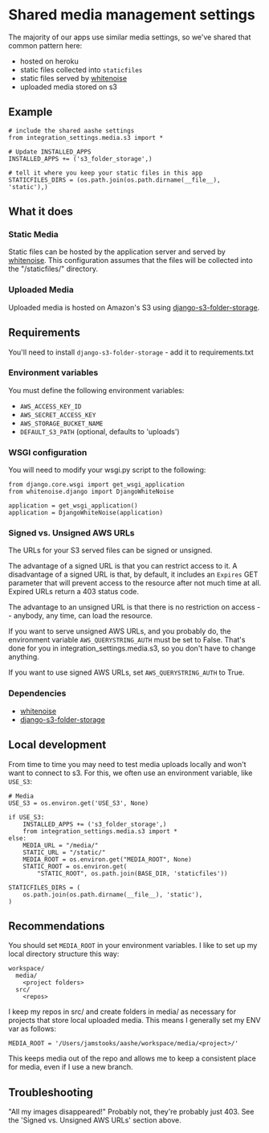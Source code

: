 # Shared media management settings

The majority of our apps use similar media settings, so we've shared that
common pattern here:

  - hosted on heroku
  - static files collected into `staticfiles`
  - static files served by [whitenoise](http://whitenoise.evans.io/en/latest/)
  - uploaded media stored on s3

## Example

    # include the shared aashe settings
    from integration_settings.media.s3 import *

    # Update INSTALLED_APPS
    INSTALLED_APPS += ('s3_folder_storage',)

    # tell it where you keep your static files in this app
    STATICFILES_DIRS = (os.path.join(os.path.dirname(__file__), 'static'),)

## What it does

### Static Media

Static files can be hosted by the application server and served by
[whitenoise](http://whitenoise.evans.io/en/latest/). This configuration assumes
that the files will be collected into the "/staticfiles/" directory.

### Uploaded Media

Uploaded media is hosted on Amazon's S3 using [django-s3-folder-storage](https://github.com/jamstooks/django-s3-folder-storage).

## Requirements

You'll need to install `django-s3-folder-storage` - add it to requirements.txt

### Environment variables

You must define the following environment variables:

  - `AWS_ACCESS_KEY_ID`
  - `AWS_SECRET_ACCESS_KEY`
  - `AWS_STORAGE_BUCKET_NAME`
  - `DEFAULT_S3_PATH` (optional, defaults to 'uploads')

### WSGI configuration

You will need to modify your wsgi.py script to the following:

    from django.core.wsgi import get_wsgi_application
    from whitenoise.django import DjangoWhiteNoise

    application = get_wsgi_application()
    application = DjangoWhiteNoise(application)

### Signed vs. Unsigned AWS URLs

The URLs for your S3 served files can be signed or unsigned.

The advantage of a signed URL is that you can restrict access to it.
A disadvantage of a signed URL is that, by default, it includes an `Expires`
GET parameter that will prevent access to the resource after not much
time at all. Expired URLs return a 403 status code.

The advantage to an unsigned URL is that there is no restriction on
access -- anybody, any time, can load the resource.

If you want to serve unsigned AWS URLs, and you probably do, the environment
variable `AWS_QUERYSTRING_AUTH` must be set to False. That's done for you in
integration_settings.media.s3, so you don't have to change anything.

If you want to use signed AWS URLs, set `AWS_QUERYSTRING_AUTH` to True.

### Dependencies

- [whitenoise](http://whitenoise.evans.io/en/latest/)
- [django-s3-folder-storage](https://github.com/jamstooks/django-s3-folder-storage)

## Local development

From time to time you may need to test media uploads locally and won't want to
connect to s3. For this, we often use an environment variable, like `USE_S3`:

    # Media
    USE_S3 = os.environ.get('USE_S3', None)

    if USE_S3:
        INSTALLED_APPS += ('s3_folder_storage',)
        from integration_settings.media.s3 import *
    else:
        MEDIA_URL = "/media/"
        STATIC_URL = "/static/"
        MEDIA_ROOT = os.environ.get("MEDIA_ROOT", None)
        STATIC_ROOT = os.environ.get(
            "STATIC_ROOT", os.path.join(BASE_DIR, 'staticfiles'))

    STATICFILES_DIRS = (
        os.path.join(os.path.dirname(__file__), 'static'),
    )

## Recommendations

You should set `MEDIA_ROOT` in your environment variables. I like to set up my
local directory structure this way:

    workspace/
      media/
        <project folders>
      src/
        <repos>

I keep my repos in src/ and create folders in media/ as necessary for projects
that store local uploaded media. This means I generally set my ENV var as
follows:

    MEDIA_ROOT = '/Users/jamstooks/aashe/workspace/media/<project>/'

This keeps media out of the repo and allows me to keep a consistent place for
media, even if I use a new branch.

## Troubleshooting

"All my images disappeared!" Probably not, they're probably just 403. See the
'Signed vs. Unsigned AWS URLs' section above.
